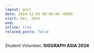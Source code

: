 ```yaml
---
layout: post
date: 2024-12-03 00:00:00 +0900
start: Dec, 2024
end: 
inline: true
related_posts: false
---
```


Student Volunteer, <b>SIGGRAPH ASIA 2024</b>